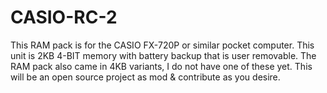 # CASIO-RC-2
This RAM pack is for the CASIO FX-720P or similar pocket computer. This unit is 2KB 4-BIT memory with battery backup that is user removable. The RAM pack also came in 4KB variants, I do not have one of these yet. This will be an open source project as mod &amp; contribute as you desire.
